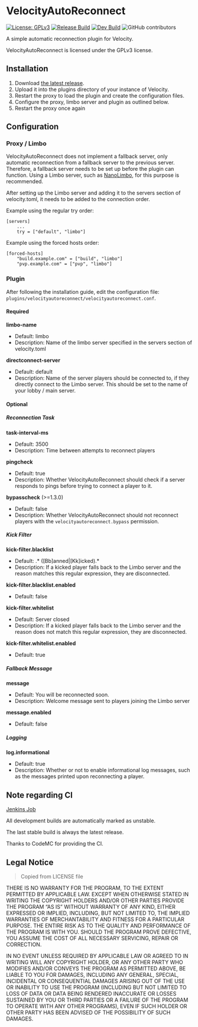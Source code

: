 # VelocityAutoReconnect
[![License: GPLv3](https://img.shields.io/badge/License-GPLv3-brightgreen)](https://github.com/flori4nk/VelocityAutoReconnect/blob/master/LICENSE)
[![Release Build](https://img.shields.io/badge/Download-latest%20release-brightgreen)](https://ci.codemc.io/job/flori4nk/job/VelocityAutoReconnect/lastStableBuild/)
[![Dev Build](https://img.shields.io/badge/Download-latest%20snapshot-yellow)](https://ci.codemc.io/job/flori4nk/job/VelocityAutoReconnect/lastBuild/)
![GitHub contributors](https://img.shields.io/github/contributors/flori4nk/VelocityAutoReconnect?color=brightgreen)

A simple automatic reconnection plugin for Velocity.

VelocityAutoReconnect is licensed under the GPLv3 license.

## Installation
1. Download [the latest release](https://ci.codemc.io/job/flori4nk/job/VelocityAutoReconnect/lastStableBuild/).
1. Upload it into the plugins directory of your instance of Velocity.
1. Restart the proxy to load the plugin and create the configuration files.
1. Configure the proxy, limbo server and plugin as outlined below.
1. Restart the proxy once again

## Configuration
### Proxy / Limbo
VelocityAutoReconnect does not implement a fallback server, only automatic reconnection from a fallback server to the previous server.
Therefore, a fallback server needs to be set up before the plugin can function. 
Using a Limbo server, such as [NanoLimbo](https://www.spigotmc.org/resources/nanolimbo.86198/), for this purpose is recommended.

After setting up the Limbo server and adding it to the servers section of velocity.toml, it needs to be added to the connection order.

Example using the regular try order:
```
[servers]
	...
	try = ["default", "limbo"]
```

Example using the forced hosts order:
```
[forced-hosts]
	"build.example.com" = ["build", "limbo"]
	"pvp.example.com" = ["pvp", "limbo"]
```

### Plugin
After following the installation guide, edit the configuration file: ``plugins/velocityautoreconnect/velocityautoreconnect.conf``.
#### Required
**limbo-name**
* Default: limbo
* Description: Name of the limbo server specified in the servers section of velocity.toml

**directconnect-server**
* Default: default
* Description: Name of the server players should be connected to, if they directly connect to the Limbo server. This should be set to the name of your lobby / main server.

#### Optional
##### Reconnection Task
**task-interval-ms**
* Default: 3500
* Description: Time between attempts to reconnect players

**pingcheck**
* Default: true
* Description: Whether VelocityAutoReconnect should check if a server responds to pings before trying to connect a player to it.

**bypasscheck** (>=1.3.0)
* Default: false
* Description: Whether VelocityAutoReconnect should not reconnect players with the ``velocityautoreconnect.bypass`` permission.

##### Kick Filter
**kick-filter.blacklist**
* Default: .* ([Bb]anned|[Kk]icked).*
* Description: If a kicked player falls back to the Limbo server and the reason matches this regular expression, they are disconnected.

**kick-filter.blacklist.enabled**
* Default: false

**kick-filter.whitelist**
* Default: Server closed
* Description: If a kicked player falls back to the Limbo server and the reason does not match this regular expression, they are disconnected.

**kick-filter.whitelist.enabled**
* Default: true

##### Fallback Message
**message**
* Default: You will be reconnected soon.
* Description: Welcome message sent to players joining the Limbo server

**message.enabled**
* Default: false

##### Logging
**log.informational**
* Default: true
* Description: Whether or not to enable informational log messages, such as the messages printed upon reconnecting a player.

## Note regarding CI
[Jenkins Job](https://ci.codemc.io/job/flori4nk/job/VelocityAutoReconnect/)

All development builds are automatically marked as unstable.

The last stable build is always the latest release.

Thanks to CodeMC for providing the CI.

## Legal Notice
> Copied from LICENSE file

THERE IS NO WARRANTY FOR THE PROGRAM, TO THE EXTENT PERMITTED BY APPLICABLE LAW. EXCEPT WHEN OTHERWISE STATED IN WRITING THE COPYRIGHT HOLDERS AND/OR OTHER PARTIES PROVIDE THE PROGRAM “AS IS” WITHOUT WARRANTY OF ANY KIND, EITHER EXPRESSED OR IMPLIED, INCLUDING, BUT NOT LIMITED TO, THE IMPLIED WARRANTIES OF MERCHANTABILITY AND FITNESS FOR A PARTICULAR PURPOSE. THE ENTIRE RISK AS TO THE QUALITY AND PERFORMANCE OF THE PROGRAM IS WITH YOU. SHOULD THE PROGRAM PROVE DEFECTIVE, YOU ASSUME THE COST OF ALL NECESSARY SERVICING, REPAIR OR CORRECTION.

IN NO EVENT UNLESS REQUIRED BY APPLICABLE LAW OR AGREED TO IN WRITING WILL ANY COPYRIGHT HOLDER, OR ANY OTHER PARTY WHO MODIFIES AND/OR CONVEYS THE PROGRAM AS PERMITTED ABOVE, BE LIABLE TO YOU FOR DAMAGES, INCLUDING ANY GENERAL, SPECIAL, INCIDENTAL OR CONSEQUENTIAL DAMAGES ARISING OUT OF THE USE OR INABILITY TO USE THE PROGRAM (INCLUDING BUT NOT LIMITED TO LOSS OF DATA OR DATA BEING RENDERED INACCURATE OR LOSSES SUSTAINED BY YOU OR THIRD PARTIES OR A FAILURE OF THE PROGRAM TO OPERATE WITH ANY OTHER PROGRAMS), EVEN IF SUCH HOLDER OR OTHER PARTY HAS BEEN ADVISED OF THE POSSIBILITY OF SUCH DAMAGES.
